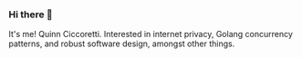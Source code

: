 ### Hi there 👋
It's me! Quinn Ciccoretti. Interested in internet privacy, Golang concurrency patterns, and robust software design, amongst other things.
